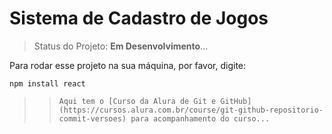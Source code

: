 <h1> Sistema de Cadastro de Jogos </h1>

> Status do Projeto: **Em Desenvolvimento**...

Para rodar esse projeto na sua máquina, por favor, digite:

```
npm install react
```

>> ``` Aqui tem o [Curso da Alura de Git e GitHub] (https://cursos.alura.com.br/course/git-github-repositorio-commit-versoes) para acompanhamento do curso... ```

